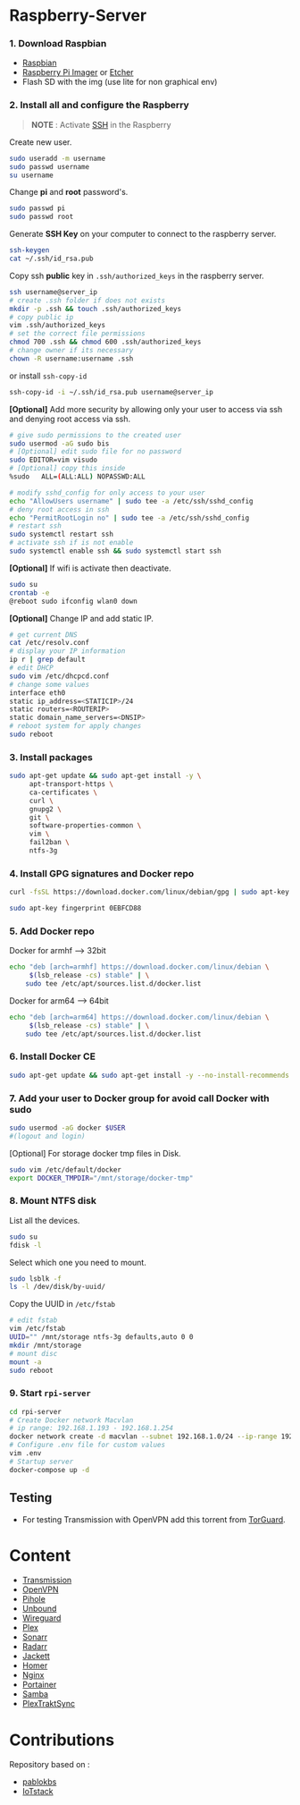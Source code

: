 # Raspberry-Server

### 1. Download Raspbian

   * [Raspbian](https://www.raspberrypi.org/downloads/raspberry-pi-os/)
   * [Raspberry Pi Imager](https://www.raspberrypi.com/software/) or [Etcher](https://etcher.io/)
   * Flash SD with the img (use lite for non graphical env)
  
### 2. Install all and configure the Raspberry

> __NOTE__ : Activate [SSH](https://www.raspberrypi.org/documentation/remote-access/ssh/) in the Raspberry

Create new user.
```bash
sudo useradd -m username
sudo passwd username
su username
```

Change **pi** and **root** password's.

```bash
sudo passwd pi
sudo passwd root
```

Generate **SSH Key** on your computer to connect to the raspberry server.

```bash
ssh-keygen
cat ~/.ssh/id_rsa.pub
```

Copy ssh **public** key in `.ssh/authorized_keys` in the raspberry server.

```bash
ssh username@server_ip
# create .ssh folder if does not exists
mkdir -p .ssh && touch .ssh/authorized_keys
# copy public ip
vim .ssh/authorized_keys
# set the correct file permissions
chmod 700 .ssh && chmod 600 .ssh/authorized_keys
# change owner if its necessary
chown -R username:username .ssh
```

or install `ssh-copy-id`

```bash
ssh-copy-id -i ~/.ssh/id_rsa.pub username@server_ip
```

**[Optional]** Add more security by allowing only your user to access via ssh and denying root access via ssh.

```bash
# give sudo permissions to the created user
sudo usermod -aG sudo bis
# [Optional] edit sudo file for no password
sudo EDITOR=vim visudo
# [Optional] copy this inside 
%sudo   ALL=(ALL:ALL) NOPASSWD:ALL
```

```bash
# modify sshd_config for only access to your user
echo "AllowUsers username" | sudo tee -a /etc/ssh/sshd_config
# deny root access in ssh
echo "PermitRootLogin no" | sudo tee -a /etc/ssh/sshd_config
# restart ssh
sudo systemctl restart ssh
# activate ssh if is not enable
sudo systemctl enable ssh && sudo systemctl start ssh 
```

**[Optional]** If wifi is activate then deactivate.

```bash
sudo su
crontab -e
@reboot sudo ifconfig wlan0 down
```

**[Optional]** Change IP and add static IP.

```bash
# get current DNS
cat /etc/resolv.conf
# display your IP information
ip r | grep default
# edit DHCP  
sudo vim /etc/dhcpcd.conf
# change some values
interface eth0
static ip_address=<STATICIP>/24
static routers=<ROUTERIP>
static domain_name_servers=<DNSIP>
# reboot system for apply changes
sudo reboot
```

### 3. Install packages

```bash
sudo apt-get update && sudo apt-get install -y \
     apt-transport-https \
     ca-certificates \
     curl \
     gnupg2 \
     git \
     software-properties-common \
     vim \
     fail2ban \
     ntfs-3g
```

### 4. Install GPG signatures and Docker repo

```bash
curl -fsSL https://download.docker.com/linux/debian/gpg | sudo apt-key add -
```

```bash
sudo apt-key fingerprint 0EBFCD88
```

### 5. Add Docker repo

Docker for armhf --> 32bit

```bash
echo "deb [arch=armhf] https://download.docker.com/linux/debian \
     $(lsb_release -cs) stable" | \
    sudo tee /etc/apt/sources.list.d/docker.list
```

Docker for arm64 --> 64bit

```bash
echo "deb [arch=arm64] https://download.docker.com/linux/debian \
     $(lsb_release -cs) stable" | \
    sudo tee /etc/apt/sources.list.d/docker.list
```

### 6. Install Docker CE

```bash
sudo apt-get update && sudo apt-get install -y --no-install-recommends docker-ce docker-compose
```

### 7. Add your user to Docker group for avoid call Docker with sudo

```bash
sudo usermod -aG docker $USER
#(logout and login)
```

[Optional] For storage docker tmp files in Disk.

```bash
sudo vim /etc/default/docker
export DOCKER_TMPDIR="/mnt/storage/docker-tmp"
```

### 8. Mount NTFS disk

List all the devices.

```bash
sudo su
fdisk -l
```

Select which one you need to mount.

```bash
sudo lsblk -f
ls -l /dev/disk/by-uuid/
```

Copy the UUID in `/etc/fstab`

```bash
# edit fstab
vim /etc/fstab
UUID="" /mnt/storage ntfs-3g defaults,auto 0 0
mkdir /mnt/storage
# mount disc
mount -a
sudo reboot
```

### 9. Start `rpi-server`

```bash
cd rpi-server
# Create Docker network Macvlan
# ip range: 192.168.1.193 - 192.168.1.254
docker network create -d macvlan --subnet 192.168.1.0/24 --ip-range 192.168.1.192/26 --gateway 192.168.1.1 -o parent=eth0 rpi-lan
# Configure .env file for custom values
vim .env
# Startup server
docker-compose up -d
```

## Testing

- For testing Transmission with OpenVPN add this torrent from [TorGuard](https://torguard.net/checkmytorrentipaddress.php?hash=f1f5bda133bdbb4743773cc8548cbaee1fbff88a).

# Content

 * [Transmission](https://github.com/haugene/docker-transmission-openvpn)
 * [OpenVPN](https://github.com/OpenVPN/openvpn)
 * [Pihole](https://github.com/pi-hole/docker-pi-hole)
 * [Unbound](https://github.com/MatthewVance/unbound-docker-rpi)
 * [Wireguard](https://github.com/linuxserver/docker-wireguard)
 * [Plex](https://github.com/jaymoulin/docker-plex)
 * [Sonarr](https://github.com/linuxserver/docker-sonarr)
 * [Radarr](https://github.com/linuxserver/docker-radarr)
 * [Jackett](https://github.com/linuxserver/docker-jackett)
 * [Homer](https://github.com/bastienwirtz/homer)
 * [Nginx](https://github.com/NginxProxyManager/nginx-proxy-manager)
 * [Portainer](https://github.com/portainer/portainer)
 * [Samba](https://github.com/dperson/samba)
 * [PlexTraktSync](https://github.com/Taxel/PlexTraktSync)

# Contributions

Repository based on :

* [pablokbs](https://github.com/pablokbs/plex-rpi)
* [IoTstack](https://github.com/SensorsIot/IOTstack)